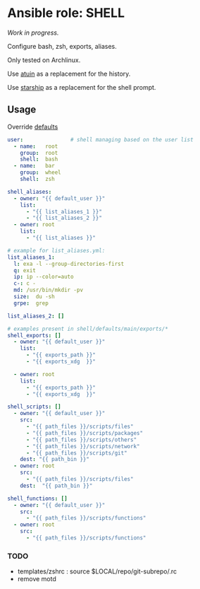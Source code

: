 # Ansible role: SHELL

*Work in progress.*

Configure bash, zsh, exports, aliases.

Only tested on Archlinux.

Use [atuin](https://github.com/ellie/atuin) as a replacement for the history.

Use [starship](https://github.com/starship/starship) as a replacement for the shell prompt.

## Usage
Override [defaults](https://github.com/lunics/ansible_role_shell/tree/main/defaults/main)
```yaml
user:               # shell managing based on the user list
  - name:   root
    group:  root
    shell:  bash
  - name:   bar
    group:  wheel
    shell:  zsh

shell_aliases:
  - owner: "{{ default_user }}"
    list:
      - "{{ list_aliases_1 }}"
      - "{{ list_aliases_2 }}"
  - owner: root
    list:
      - "{{ list_aliases }}"

# example for list_aliases.yml:
list_aliases_1:
  l: exa -l --group-directories-first
  q: exit
  ip: ip --color=auto
  c-: c -
  md: /usr/bin/mkdir -pv
  size:  du -sh
  grpe:  grep

list_aliases_2: []
```

```yaml
# examples present in shell/defaults/main/exports/*
shell_exports: []
  - owner: "{{ default_user }}"
    list:
      - "{{ exports_path }}"
      - "{{ exports_xdg  }}"

  - owner: root
    list:
      - "{{ exports_path }}"
      - "{{ exports_xdg  }}"
```
```yaml
shell_scripts: []
  - owner: "{{ default_user }}"
    src:
      - "{{ path_files }}/scripts/files"
      - "{{ path_files }}/scripts/packages"
      - "{{ path_files }}/scripts/others"
      - "{{ path_files }}/scripts/network"
      - "{{ path_files }}/scripts/git"
    dest: "{{ path_bin }}"
  - owner: root
    src:
      - "{{ path_files }}/scripts/files"
    dest:  "{{ path_bin }}"
```
```yaml
shell_functions: []
  - owner: "{{ default_user }}"
    src:
      - "{{ path_files }}/scripts/functions"
  - owner: root
    src:
      - "{{ path_files }}/scripts/functions"
```
### TODO
- templates/zshrc : source $LOCAL/repo/git-subrepo/.rc
- remove motd

